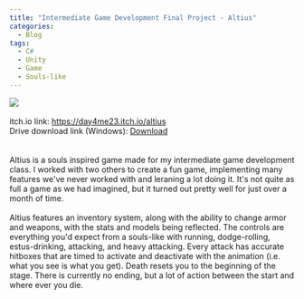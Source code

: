 ```yaml
---
title: "Intermediate Game Development Final Project - Altius"
categories:
  - Blog
tags:
  - C#
  - Unity
  - Game
  - Souls-like
---
```

<img src="{{ site.baseurl }}/assets/images/AltiusGameplay.jpg"><br><br>
itch.io link:  <a href="https://day4me23.itch.io/altius" target="_blank">https://day4me23.itch.io/altius</a><br>
Drive download link (Windows): <a href="https://drive.google.com/file/d/1GzvhwCWf--tMZut_1wOIyeKJey9z-roJ/view?usp=sharing" target="_blank">Download</a><br>
<br><br>Altius is a souls inspired game made for my intermediate game development class.  I worked with two others to create a fun game, implementing many features we've never worked with
and leraning a lot doing it.  It's not quite as full a game as we had imagined, but it turned out pretty well for just over a month of time.
<br><br>Altius features an inventory system, along with the ability to change armor and weapons, with the stats and models being reflected.  The controls are everything you'd expect from a souls-like with running,
dodge-rolling, estus-drinking, attacking, and heavy attacking.  Every attack has accurate hitboxes that are timed to activate and deactivate with the animation (i.e. what you see is what you get).  Death resets you to the beginning of the stage. There is currently no ending, but a lot of action between the start and where ever you die.